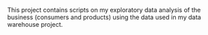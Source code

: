 This project contains scripts on my exploratory data analysis of the business (consumers and products) using the data used in my data warehouse project. 
